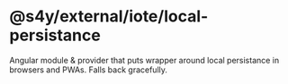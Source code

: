# @s4y/external/iote/local-persistance

Angular module & provider that puts wrapper around local persistance in browsers and 
  PWAs. Falls back gracefully.
